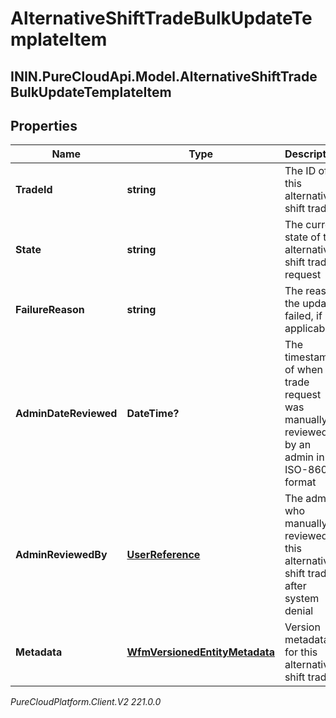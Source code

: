 # AlternativeShiftTradeBulkUpdateTemplateItem

## ININ.PureCloudApi.Model.AlternativeShiftTradeBulkUpdateTemplateItem

## Properties

|Name | Type | Description | Notes|
|------------ | ------------- | ------------- | -------------|
| **TradeId** | **string** | The ID of this alternative shift trade | |
| **State** | **string** | The current state of this alternative shift trade request | |
| **FailureReason** | **string** | The reason the update failed, if applicable | [optional] |
| **AdminDateReviewed** | **DateTime?** | The timestamp of when the trade request was manually reviewed by an admin in ISO-8601 format | [optional] |
| **AdminReviewedBy** | [**UserReference**](UserReference) | The admin who manually reviewed this alternative shift trade after system denial | [optional] |
| **Metadata** | [**WfmVersionedEntityMetadata**](WfmVersionedEntityMetadata) | Version metadata for this alternative shift trade | |



_PureCloudPlatform.Client.V2 221.0.0_
